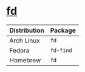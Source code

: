 # [fd](https://github.com/sharkdp/fd)

| Distribution | Package   |
| ------------ | --------- |
| Arch Linux   | `fd`      |
| Fedora       | `fd-find` |
| Homebrew     | `fd`      |
